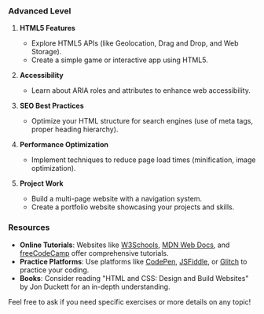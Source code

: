 ### Advanced Level

1. **HTML5 Features**
   - Explore HTML5 APIs (like Geolocation, Drag and Drop, and Web Storage).
   - Create a simple game or interactive app using HTML5.

2. **Accessibility**
   - Learn about ARIA roles and attributes to enhance web accessibility.

3. **SEO Best Practices**
   - Optimize your HTML structure for search engines (use of meta tags, proper heading hierarchy).

4. **Performance Optimization**
   - Implement techniques to reduce page load times (minification, image optimization).

5. **Project Work**
   - Build a multi-page website with a navigation system.
   - Create a portfolio website showcasing your projects and skills.

### Resources
- **Online Tutorials**: Websites like [W3Schools](https://www.w3schools.com/), [MDN Web Docs](https://developer.mozilla.org/en-US/docs/Web/HTML), and [freeCodeCamp](https://www.freecodecamp.org/) offer comprehensive tutorials.
- **Practice Platforms**: Use platforms like [CodePen](https://codepen.io/), [JSFiddle](https://jsfiddle.net/), or [Glitch](https://glitch.com/) to practice your coding.
- **Books**: Consider reading "HTML and CSS: Design and Build Websites" by Jon Duckett for an in-depth understanding.

Feel free to ask if you need specific exercises or more details on any topic!